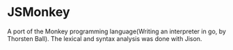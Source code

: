 # JSMonkey
A port of the Monkey programming language(Writing an interpreter in go, by Thorsten Ball).
The lexical and syntax analysis was done with Jison.

